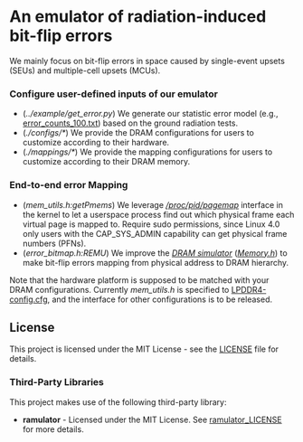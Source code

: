 # An emulator of radiation-induced bit-flip errors
We mainly focus on bit-flip errors in space caused by single-event upsets (SEUs) and multiple-cell upsets (MCUs).

### Configure user-defined inputs of our emulator
- (*../example/get_error.py*) We generate our statistic error model (e.g., [error_counts_100.txt](../example/error_counts_100.txt)) based on the ground radiation tests.
- (*./configs/\**) We provide the DRAM configurations for users to customize according to their hardware.
- (*./mappings/\**) We provide the mapping configurations for users to customize according to their DRAM memory.

### End-to-end error Mapping
- (*mem_utils.h:getPmems*) We leverage *[/proc/pid/pagemap](https://www.kernel.org/doc/Documentation/vm/pagemap.txt)* interface in the kernel to let a userspace process find out which physical frame each virtual page is mapped to. Require sudo permissions, since Linux 4.0 only users with the CAP_SYS_ADMIN capability can get physical frame numbers (PFNs).
- (*error_bitmap.h:REMU*) We improve the *[DRAM simulator](https://github.com/CMU-SAFARI/ramulator)* (*[Memory.h](./src/Memory.h)*) to make bit-flip errors mapping from physical address to DRAM hierarchy.

Note that the hardware platform is supposed to be matched with your DRAM configurations.
Currently *mem_utils.h* is specified to [LPDDR4-config.cfg](./configs/LPDDR4-config.cfg), and the interface for other configurations is to be released.

## License
This project is licensed under the MIT License - see the [LICENSE](../LICENSE) file for details.

### Third-Party Libraries

This project makes use of the following third-party library:

- **ramulator** - Licensed under the MIT License. See [ramulator_LICENSE](../licenses/ramulator_LICENSE) for more details.
